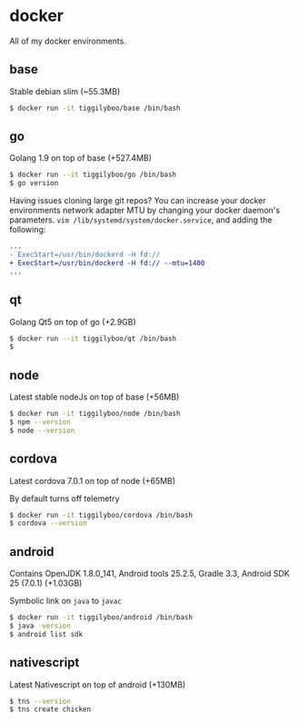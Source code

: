 # docker
All of my docker environments.  

## base
Stable debian slim (~55.3MB)

```sh
$ docker run -it tiggilyboo/base /bin/bash
```

## go
Golang 1.9 on top of base (+527.4MB)

```sh
$ docker run --it tiggilyboo/go /bin/bash
$ go version
```

Having issues cloning large git repos? You can increase your docker environments network adapter MTU by changing your docker daemon's parameters. `vim /lib/systemd/system/docker.service`, and adding the following:

```diff
...
- ExecStart=/usr/bin/dockerd -H fd://
+ ExecStart=/usr/bin/dockerd -H fd:// --mtu=1400
...
```

## qt
Golang Qt5 on top of go (+2.9GB)

```sh
$ docker run --it tiggilyboo/qt /bin/bash
$
```

## node
Latest stable nodeJs on top of base (+56MB)

```sh
$ docker run -it tiggilyboo/node /bin/bash
$ npm --version
$ node --version
```

## cordova
Latest cordova 7.0.1 on top of node (+65MB)

By default turns off telemetry

```sh
$ docker run -it tiggilyboo/cordova /bin/bash
$ cordova --version
```

## android
Contains OpenJDK 1.8.0_141, Android tools 25.2.5, Gradle 3.3, Android SDK 25 (7.0.1) (+1.03GB)

Symbolic link on `java` to `javac`

```sh
$ docker run -it tiggilyboo/android /bin/bash
$ java -version
$ android list sdk
```

## nativescript
Latest Nativescript on top of android (+130MB)

```sh
$ tns --version
$ tns create chicken
```
